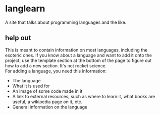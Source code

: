 # langlearn
A site that talks about programming languages and the like.  

## help out
This is meant to contain information on most languages, including the esoteric ones. If you know about a language and want to add it onto the project, use the template section at the bottom of the page to figure out how to add a new section. It's not rocket science.  
For adding a language, you need this information:
* The language 
* What it is used for
* An image of some code made in it
* A link to external resources, such as where to learn it, what books are useful, a wikipedia page on it, etc.
* General information on the language
